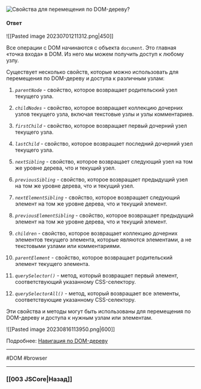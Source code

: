 ![Свойства для перемещения по DOM-дереву?](https://youtu.be/7TvS0iKR3_c?t=245)

#### Ответ

![[Pasted image 20230701211312.png|450]]

Все операции с DOM начинаются с объекта `document`. Это главная «точка входа» в DOM. Из него мы можем получить доступ к любому узлу.

Существует несколько свойств, которые можно использовать для перемещения по DOM-дереву и доступа к различным узлам:

1. *`parentNode`* - свойство, которое возвращает родительский узел текущего узла.
2. *`childNodes`* - свойство, которое возвращает коллекцию дочерних узлов текущего узла, включая текстовые узлы и узлы комментариев.
3. *`firstChild`* - свойство, которое возвращает первый дочерний узел текущего узла.
4. *`lastChild`* - свойство, которое возвращает последний дочерний узел текущего узла.
5. *`nextSibling`* - свойство, которое возвращает следующий узел на том же уровне дерева, что и текущий узел.
6. *`previousSibling`* - свойство, которое возвращает предыдущий узел на том же уровне дерева, что и текущий узел.
7.  *`nextElementSibling`* - свойство, которое возвращает следующий элемент на том же уровне дерева, что и текущий элемент.
8. *`previousElementSibling`* - свойство, которое возвращает предыдущий элемент на том же уровне дерева, что и текущий элемент.
9. *`children`* - свойство, которое возвращает коллекцию дочерних элементов текущего элемента, которые являются элементами, а не текстовыми узлами или комментариями.
10. *`parentElement`* - свойство, которое возвращает родительский элемент текущего элемента.

11.  *`querySelector()`* - метод, который возвращает первый элемент, соответствующий указанному CSS-селектору.
12. *`querySelectorAll()`* - метод, который возвращает все элементы, соответствующие указанному CSS-селектору.

Эти свойства и методы могут быть использованы для перемещения по DOM-дереву и доступа к нужным узлам или элементам.

![[Pasted image 20230816113950.png|600]]

Подробнее: [Навигация по DOM-дереву](https://learn.javascript.ru/dom-navigation)

___
#DOM #browser 

___

### [[003 JSCore|Назад]]